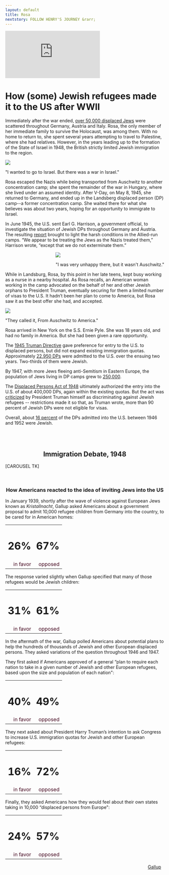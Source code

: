 ```yaml
---
layout: default
title: Rosa
nextstory: FOLLOW HENRY'S JOURNEY &rarr;
---
```

<div class="boxes" id="first">
<div class="video">
<iframe id="player1" src="https://player.vimeo.com/video/210800050?api=1&player_id=player1" frameborder="0" webkitallowfullscreen="" mozallowfullscreen="" allowfullscreen=""></iframe>
</div>
</div>

<div id="second">
<h1>How (some) Jewish refugees made it to the US after WWII</h1>
<p>Immediately after the war ended, <a href="https://www.ushmm.org/wlc/en/article.php?ModuleId=10005418" target="_blank">over 50,000 displaced Jews</a> were scattered throughout Germany, Austria and Italy. Rosa, the only member of her immediate family to survive the Holocaust, was among them. With no home to return to, she spent several years attempting to travel to Palestine, where she had relatives. However, in the years leading up to the formation of the State of Israel in 1948, the British strictly limited Jewish immigration to the region. </p>
<div class="audioboxred">
<audio id="clip1">
<source src="audio/rosa_israel.mp3" type="audio/mp3">
</audio>
<img class="play" src="https://github.com/Studio20-2017/sanctuary/blob/master/images/Play%20Button.png?raw=true" onclick="play1()">

<p class="audioquotewhite">"I wanted to go to Israel. But there was a war in Israel."</p>
</div>

<p> Rosa escaped the Nazis while being transported from Auschwitz to another concentration camp; she spent the remainder of the war in Hungary, where she lived under an assumed identity. After V-Day, on May 8, 1945,  she returned to Germany, and ended up in the Landsberg displaced person (DP) camp--a former concentration camp. She waited there for what she believes was about two years, hoping for an opportunity to immigrate to Israel.</p>

<p>In June 1945, the U.S. sent Earl G. Harrison, a government official, to investigate the situation of Jewish DPs throughout Germany and Austria. The resulting <a href="https://www.ushmm.org/exhibition/displaced-persons/resourc1.htm" target="_blank">report</a> brought to light the harsh conditions in the Allied-run camps. “We appear to be treating the Jews as the Nazis treated them,” Harrison wrote, “except that we do not exterminate them.”</p>
<div class="audioboxwhite" style="float: right;">
<audio id="clip2">
<source src="audio/rosa_auschwitz.mp3" type="audio/mp3">
</audio>
<img class="play" src="https://github.com/Studio20-2017/sanctuary/blob/master/images/Play%20Button.png?raw=true" onclick="play2()">

<p class="audioquotered">"I was very unhappy there, but it wasn't Auschwitz."</p>
</div>
<br>
<p style="clear: right">While in Landsburg, Rosa, by this point in her late teens, kept busy working as a nurse in a nearby hospital. As Rosa recalls, an American woman working in the camp advocated on the behalf of her and other Jewish orphans to President Truman, eventually securing for them a limited number of visas to the U.S. It hadn’t been her plan to come to America, but Rosa saw it as the best offer she had, and accepted. </p>
<div class="audioboxred">
<audio id="clip3">
<source src="audio/rosa_america.mp3" type="audio/mp3">
</audio>
<img class="play" src="https://github.com/Studio20-2017/sanctuary/blob/master/images/Play%20Button.png?raw=true" onclick="play3()">

<p class="audioquotewhite">"They called it, From Auschwitz to America."</p>
</div>
<p>Rosa arrived in New York on the S.S. Ernie Pyle. She was 18 years old, and had no family in America. But she had been given a rare opportunity.</p>

<p>The <a href="http://www.jewishvirtuallibrary.org/president-truman-statement-and-directive-on-displaced-persons-december-1945" target="_blank">1945 Truman Directive</a> gave preference for entry to the U.S. to displaced persons, but did not expand existing immigration quotas. Approximately <a href="https://www.ushmm.org/learn/timeline-of-events/1942-1945/truman-directive-on-immigrant-visas" target="_blank">22,950 DPs</a> were admitted to the U.S. over the ensuing two years. Two-thirds of them were Jewish. </p>                        

<p>By 1947, with more Jews fleeing anti-Semitism in Eastern Europe, the population of Jews living in DP camps grew to <a href="https://www.ushmm.org/outreach/en/media_nm.php?MediaId=377" target="_blank">250,000</a>.</p>

<p>The <a href="http://library.uwb.edu/Static/USimmigration/1948_displaced_persons_act.html" target="_blank">Displaced Persons Act of 1948</a> ultimately authorized the entry into the U.S. of about 400,000 DPs, again within the existing quotas. But the act was <a href="http://www.presidency.ucsb.edu/ws/?pid=12942" target="_blank">criticized</a> by President Truman himself as discriminating against Jewish refugees -- restrictions made it so that, as Truman wrote, more than 90 percent of Jewish DPs were not eligible for visas.</p>

<p>Overall, about <a href="https://books.google.com/books?id=raS9TqUFb94C&pg=PA161&lpg=PA161&dq=how+many+jews+admitted+to+us+truman+directive&source=bl&ots=T8p8Z4vFwn&sig=Hq2_M40C4SQjCOjHDgvcQLmLFRI&hl=en&sa=X&ved=0ahUKEwiyzvCkpKfTAhXoxYMKHeIfBggQ6AEISDAG#v=onepage&q=how%20many%20jews%20admitted%20to%20us%20truman%20directive&f=false" target="_blank">16 percent</a> of the DPs admitted into the U.S. between 1946 and 1952 were Jewish.</p>
<br>
<br>
<h2 style="text-align:center">Immigration Debate, 1948</h2>
<div id="carousel"> [CAROUSEL TK] </div>
<br> 
<br>


<div id="gallup">
<h3 style="text-align:center">How Americans reacted to the idea of inviting Jews into the US</h3>
<p class="gallup2">In January 1939, shortly after the wave of violence against European Jews known as <em>Kristallnacht</em>, Gallup asked Americans about a government proposal to admit 10,000 refugee children from Germany into the country, to be cared for in American homes:</p>
<table class="gallupnos">
	<tr>
		<td><h1>26%</h1></td>
		<td><h1>67%</h1></td>
	</tr>
	<tr>
		<td style="color:#450920; text-align:right;">in favor</td>
		<td style="color:#450920; text-align:right;">opposed</td>
	</tr>
</table>
<p class="gallup2">The response varied slightly when Gallup specified that many of those refugees would be Jewish children:</p>
<table class="gallupnos">
	<tr>
		<td><h1>31%</h1></td>
		<td><h1>61%</h1></td>
	</tr>
	<tr>
		<td style="color:#450920; text-align:right;">in favor</td>
		<td style="color:#450920; text-align:right;">opposed</td>
	</tr>
</table>
<p class="gallup2">In the aftermath of the war, Gallup polled Americans about potential plans to help the hundreds of thousands of Jewish and other European displaced persons. They asked variations of the question throughout 1946 and 1947.</p>
<p class="gallup2">They first asked if Americans approved of a general “plan to require each nation to take in a given number of Jewish and other European refugees, based upon the size and population of each nation":</p>
<table class="gallupnos">
	<tr>
		<td><h1>40%</h1></td>
		<td><h1>49%</h1></td>
	</tr>
	<tr>
		<td style="color:#450920; text-align:right;">in favor</td>
		<td style="color:#450920; text-align:right;">opposed</td>
	</tr>
</table>
<p class="gallup2">They next asked about President Harry Truman’s intention to ask Congress to increase U.S. immigration quotas for Jewish and other European refugees:
</p>
<table class="gallupnos">
	<tr>
		<td><h1>16%</h1></td>
		<td><h1>72%</h1></td>
	</tr>
	<tr>
		<td style="color:#450920; text-align:right;">in favor</td>
		<td style="color:#450920; text-align:right;">opposed</td>
	</tr>
</table>
<p class="gallup2">Finally, they asked Americans how they would feel about their own states taking in 10,000 “displaced persons from Europe":
</p>
<table class="gallupnos">
	<tr>
		<td><h1>24%</h1></td>
		<td><h1>57%</h1></td>
	</tr>
	<tr>
		<td style="color:#450920; text-align:right;">in favor</td>
		<td style="color:#450920; text-align:right;">opposed</td>
	</tr>
</table>
<a class="source" style="float:right; padding-right: 10px;" href="http://www.gallup.com/opinion/polling-matters/186716/historical-review-americans-views-refugees-coming.aspx">Gallup</a>
</div>

<script>
$(function() {
  var iframe = $('#player1')[0];
  var player = $f(iframe);

  // When the player is ready, add listeners for pause, finish, and playProgress
  player.addEvent('ready', function() {        
      player.addEvent('finish', finishVideoOne);
  });

  function finishVideoOne(id) {
    scroll2();
  }
});
</script>
<script>
var playing = false;
function play1(){
var audio = document.getElementById("clip1");
 var src = this.src;
if (playing == false) {
        audio.play();
        playing = true;
        audio.currentTime = 0;
    } else {
        audio.pause();
        playing = false;
    }
}
              
function play2(){
       var audio = document.getElementById("clip2");
       if (playing == false) {
        audio.play();
        playing = true;
        audio.currentTime = 0;
    } else {
        audio.pause();
        playing = false;
    }
}
function play3(){
       var audio = document.getElementById("clip3");
       if (playing == false) {
        audio.play();
        playing = true;
        audio.currentTime = 0;
    } else {
        audio.pause();
        playing = false;
    }
}
</script>

